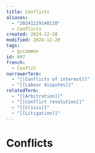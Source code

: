 ```yaml
---
title: Conflicts
aliases:
  - "20241229140110"
  - Conflicts
created: 2024-12-18
modified: 2024-12-29
tags:
  - gccommon
id: 687
french:
  - Conflit
narrowerTerm:
  - "[[Conflicts of interest]]"
  - "[[Labour disputes]]"
relatedTerm:
  - "[[Arbitration]]"
  - "[[Conflict resolution]]"
  - "[[Crisis]]"
  - "[[Litigation]]"
---
```

# Conflicts

